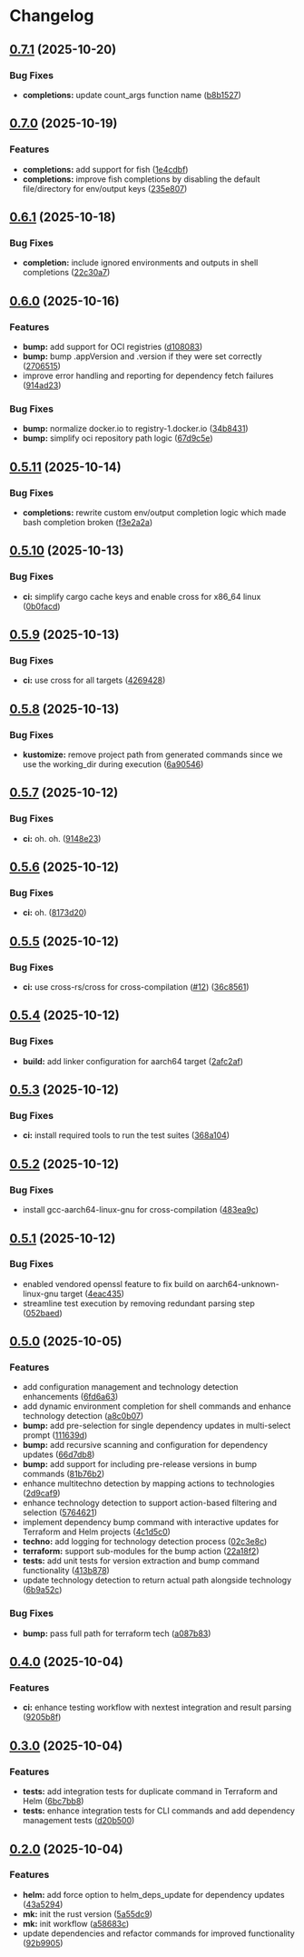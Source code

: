 # Changelog

## [0.7.1](https://github.com/baprx/mk/compare/v0.7.0...v0.7.1) (2025-10-20)


### Bug Fixes

* **completions:** update count_args function name ([b8b1527](https://github.com/baprx/mk/commit/b8b152789a736efc3aee83f5d2670e5685cb0190))

## [0.7.0](https://github.com/baprx/mk/compare/v0.6.1...v0.7.0) (2025-10-19)


### Features

* **completions:** add support for fish ([1e4cdbf](https://github.com/baprx/mk/commit/1e4cdbfc8576039b4da9f91b4863683d37717970))
* **completions:** improve fish completions by disabling the default file/directory for env/output keys ([235e807](https://github.com/baprx/mk/commit/235e807798968dc395f502f6c82607490045910c))

## [0.6.1](https://github.com/baprx/mk/compare/v0.6.0...v0.6.1) (2025-10-18)


### Bug Fixes

* **completion:** include ignored environments and outputs in shell completions ([22c30a7](https://github.com/baprx/mk/commit/22c30a717aa2c18ba8120bfd127e38bdcefbfef1))

## [0.6.0](https://github.com/baprx/mk/compare/v0.5.11...v0.6.0) (2025-10-16)


### Features

* **bump:** add support for OCI registries ([d108083](https://github.com/baprx/mk/commit/d1080834b5dee122716f23be81c62dcb378ae2f1))
* **bump:** bump .appVersion and .version if they were set correctly ([2706515](https://github.com/baprx/mk/commit/27065152fa0f85cb05291b19bbe8c198d0548146))
* improve error handling and reporting for dependency fetch failures ([914ad23](https://github.com/baprx/mk/commit/914ad23d8c57d3fc2960207625cb39844f3c67e6))


### Bug Fixes

* **bump:** normalize docker.io to registry-1.docker.io ([34b8431](https://github.com/baprx/mk/commit/34b843151193a4cdeceee305977d0c139fb8cec6))
* **bump:** simplify oci repository path logic ([67d9c5e](https://github.com/baprx/mk/commit/67d9c5ef0c145d5f9355b03a29af8401049dd630))

## [0.5.11](https://github.com/baprx/mk/compare/v0.5.10...v0.5.11) (2025-10-14)


### Bug Fixes

* **completions:** rewrite custom env/output completion logic which made bash completion broken ([f3e2a2a](https://github.com/baprx/mk/commit/f3e2a2a2a7f6534d4f2282f2c0dceeb9bc14f154))

## [0.5.10](https://github.com/baprx/mk/compare/v0.5.9...v0.5.10) (2025-10-13)


### Bug Fixes

* **ci:** simplify cargo cache keys and enable cross for x86_64 linux ([0b0facd](https://github.com/baprx/mk/commit/0b0facdcc74fe1b284816ef113512a3faa8d6d53))

## [0.5.9](https://github.com/baprx/mk/compare/v0.5.8...v0.5.9) (2025-10-13)


### Bug Fixes

* **ci:** use cross for all targets ([4269428](https://github.com/baprx/mk/commit/4269428f2c20538a38493acb7715d031c82d732c))

## [0.5.8](https://github.com/baprx/mk/compare/v0.5.7...v0.5.8) (2025-10-13)


### Bug Fixes

* **kustomize:** remove project path from generated commands since we use the working_dir during execution ([6a90546](https://github.com/baprx/mk/commit/6a905464bc91a9e55c6c2cf8e1b1cae916f979b3))

## [0.5.7](https://github.com/baprx/mk/compare/v0.5.6...v0.5.7) (2025-10-12)


### Bug Fixes

* **ci:** oh. oh. ([9148e23](https://github.com/baprx/mk/commit/9148e237725a384a0679ebb1999b49c271f36b5b))

## [0.5.6](https://github.com/baprx/mk/compare/v0.5.5...v0.5.6) (2025-10-12)


### Bug Fixes

* **ci:** oh. ([8173d20](https://github.com/baprx/mk/commit/8173d205f4fa47f604362a1fb35fed33db72a266))

## [0.5.5](https://github.com/baprx/mk/compare/v0.5.4...v0.5.5) (2025-10-12)


### Bug Fixes

* **ci:** use cross-rs/cross for cross-compilation ([#12](https://github.com/baprx/mk/issues/12)) ([36c8561](https://github.com/baprx/mk/commit/36c8561f54f2f726490abf1ff2ec7077f78a65c2))

## [0.5.4](https://github.com/baprx/mk/compare/v0.5.3...v0.5.4) (2025-10-12)


### Bug Fixes

* **build:** add linker configuration for aarch64 target ([2afc2af](https://github.com/baprx/mk/commit/2afc2af962a6e48e5f2d07fa62672f5cf602ac8f))

## [0.5.3](https://github.com/baprx/mk/compare/v0.5.2...v0.5.3) (2025-10-12)


### Bug Fixes

* **ci:** install required tools to run the test suites ([368a104](https://github.com/baprx/mk/commit/368a1049453ae2ebfc294774da72e1fd1dbdcd8f))

## [0.5.2](https://github.com/baprx/mk/compare/v0.5.1...v0.5.2) (2025-10-12)


### Bug Fixes

* install gcc-aarch64-linux-gnu for cross-compilation ([483ea9c](https://github.com/baprx/mk/commit/483ea9c31f6662ce343ff88e96c30f7cdc33943a))

## [0.5.1](https://github.com/baprx/mk/compare/v0.5.0...v0.5.1) (2025-10-12)


### Bug Fixes

* enabled vendored openssl feature to fix build on aarch64-unknown-linux-gnu target ([4eac435](https://github.com/baprx/mk/commit/4eac43511a18436a7f45d34d075b0dd6efd369c5))
* streamline test execution by removing redundant parsing step ([052baed](https://github.com/baprx/mk/commit/052baede3d216a677fc49e8772f08cfec8e4b701))

## [0.5.0](https://github.com/baprx/scripts/compare/mk-v0.4.0...mk-v0.5.0) (2025-10-05)


### Features

* add configuration management and technology detection enhancements ([6fd6a63](https://github.com/baprx/scripts/commit/6fd6a630f1a460ef7afa1af9271afbd645904938))
* add dynamic environment completion for shell commands and enhance technology detection ([a8c0b07](https://github.com/baprx/scripts/commit/a8c0b07820afa5ad526a9bfb69f6b396ab5dd908))
* **bump:** add pre-selection for single dependency updates in multi-select prompt ([111639d](https://github.com/baprx/scripts/commit/111639d90f1336888766a68dce492b4393dcdae9))
* **bump:** add recursive scanning and configuration for dependency updates ([66d7db8](https://github.com/baprx/scripts/commit/66d7db8e358c90a62b9611941e76aa766070e6ed))
* **bump:** add support for including pre-release versions in bump commands ([81b76b2](https://github.com/baprx/scripts/commit/81b76b2e3d7225e83a43c9dd25a01b5d8c444a67))
* enhance multitechno detection by mapping actions to technologies ([2d9caf9](https://github.com/baprx/scripts/commit/2d9caf97fd7e0291f3db2a41daddfce33934d31f))
* enhance technology detection to support action-based filtering and selection ([5764621](https://github.com/baprx/scripts/commit/5764621ce20e635e9306eab47d76e9927a38693a))
* implement dependency bump command with interactive updates for Terraform and Helm projects ([4c1d5c0](https://github.com/baprx/scripts/commit/4c1d5c0f861d61e21a3f34218eb960b6adecabd4))
* **techno:** add logging for technology detection process ([02c3e8c](https://github.com/baprx/scripts/commit/02c3e8ccc3ff7dd9db1d0ecb88bc14b5c308b9b7))
* **terraform:** support sub-modules for the bump action ([22a18f2](https://github.com/baprx/scripts/commit/22a18f2da5b122c31986cce8dd04587a1e8b79d8))
* **tests:** add unit tests for version extraction and bump command functionality ([413b878](https://github.com/baprx/scripts/commit/413b878dba1f1ab535152f4f535076dcdce78389))
* update technology detection to return actual path alongside technology ([6b9a52c](https://github.com/baprx/scripts/commit/6b9a52c8bfb10b2278cee03b23da433f907a2a29))


### Bug Fixes

* **bump:** pass full path for terraform tech ([a087b83](https://github.com/baprx/scripts/commit/a087b830c98eeacc9b679ed37de0e60f14052940))

## [0.4.0](https://github.com/baprx/scripts/compare/mk-v0.3.0...mk-v0.4.0) (2025-10-04)


### Features

* **ci:** enhance testing workflow with nextest integration and result parsing ([9205b8f](https://github.com/baprx/scripts/commit/9205b8f39652bca6d5e0a7dff4978af5ffeecde9))

## [0.3.0](https://github.com/baprx/scripts/compare/mk-v0.2.0...mk-v0.3.0) (2025-10-04)


### Features

* **tests:** add integration tests for duplicate command in Terraform and Helm ([6bc7bb8](https://github.com/baprx/scripts/commit/6bc7bb899b635194bf7bb7fd2037da9934b93b75))
* **tests:** enhance integration tests for CLI commands and add dependency management tests ([d20b500](https://github.com/baprx/scripts/commit/d20b500d51b93cb9ed5f9733e44e3b004b1c327e))

## [0.2.0](https://github.com/baprx/scripts/compare/mk-v0.1.0...mk-v0.2.0) (2025-10-04)


### Features

* **helm:** add force option to helm_deps_update for dependency updates ([43a5294](https://github.com/baprx/scripts/commit/43a5294a7d6d399aa6d036fb604bd494afe431d3))
* **mk:** init the rust version ([5a55dc9](https://github.com/baprx/scripts/commit/5a55dc9832fd35c2df109adfa5a6b27e951947ce))
* **mk:** init workflow ([a58683c](https://github.com/baprx/scripts/commit/a58683c243acf59e026b937e69656c40d07f926f))
* update dependencies and refactor commands for improved functionality ([92b9905](https://github.com/baprx/scripts/commit/92b990591ace587a37eb9358a34d3b8f772183cc))

